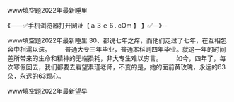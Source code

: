 www填空题2022年最新睡里

《——✅手机浏览器打开网沚【ａ３ｅ６. cOm 】 】✅—》--

www填空题2022年最新睡里	30、都说七年之痒，而他们走过了七年，在互相包容中相濡以沫。
　　普通大专三年毕业，普通本科则四年毕业。就这一年的时间差所带来的生命和精神的无端损耗，非大专生难以穷言。
　　如今，四年了，每次寒假回去，我们都要去看望素瑾老师，不变的是，她的面前黄玫瑰，永远的63朵，永远的63颗心。





www填空题2022年最新望早
